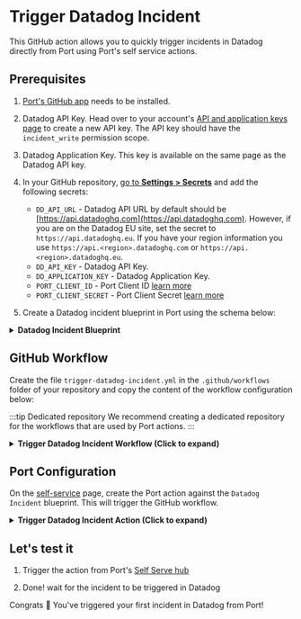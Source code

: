 # Trigger Datadog Incident

This GitHub action allows you to quickly trigger incidents in Datadog directly from Port using Port's self service actions.

## Prerequisites
1. [Port's GitHub app](https://github.com/apps/getport-io) needs to be installed.
2. Datadog API Key. Head over to your account's [API and application keys page](https://app.datadoghq.com/account/settings) to create a new API key. The API key should have the `incident_write` permission scope.
3. Datadog Application Key. This key is available on the same page as the Datadog API key.
4. In your GitHub repository, [go to **Settings > Secrets**](https://docs.github.com/en/actions/security-guides/using-secrets-in-github-actions#creating-secrets-for-a-repository) and add the following secrets:
    * `DD_API_URL` - Datadog API URL by default should be [https://api.datadoghq.com](https://api.datadoghq.com). However, if you are on the Datadog EU site, set the secret to `https://api.datadoghq.eu`. If you have your region information you use `https://api.<region>.datadoghq.com` or `https://api.<region>.datadoghq.eu`.
    * `DD_API_KEY` - Datadog API Key.
    * `DD_APPLICATION_KEY` - Datadog Application Key.
    * `PORT_CLIENT_ID` - Port Client ID [learn more](https://docs.getport.io/build-your-software-catalog/sync-data-to-catalog/api/#get-api-token)
    * `PORT_CLIENT_SECRET` - Port Client Secret [learn more](https://docs.getport.io/build-your-software-catalog/sync-data-to-catalog/api/#get-api-token)

5. Create a Datadog incident blueprint in Port using the schema below:

<details>
<summary><b>Datadog Incident Blueprint</b></summary>

```json showLineNumbers
{
    "identifier": "datadogIncident",
    "description": "This blueprint represents a Datadog incident in our software catalog",
    "title": "datadogIncident",
    "icon": "Datadog",
    "schema": {
      "properties": {
        "customerImpactScope": {
          "title": "Customer Impact Scope",
          "description": "A summary of the impact customers experienced during the incident.",
          "type": "string"
        },
        "customerImpacted": {
          "title": "Customer Impacted",
          "description": "A flag indicating whether the incident caused customer impact.",
          "type": "boolean",
          "default": false
        },
        "customerImpactStart": {
          "title": "Customer Impact Start",
          "type": "string",
          "description": "Start time of incident affecting customer",
          "format": "date-time"
        },
        "customerImpactEnd": {
          "title": "Customer Impact End",
          "description": "End timestamp of incident affecting customers",
          "type": "string",
          "format": "date-time"
        },
        "created": {
          "title": "Created At",
          "description": "Timestamp of incident creation",
          "type": "string",
          "format": "date-time"
        },
        "updatedAt": {
          "title": "Updated At",
          "description": "Last time incident was updated",
          "type": "string",
          "format": "date-time"
        },
        "customerImpactDuration": {
          "title": "Customer Impact Duration",
          "description": "Duration of customer impact",
          "type": "number"
        },
        "timeToDetect": {
          "title": "Time To Detect",
          "description": "Number of seconds it took to detect incident",
          "type": "number"
        },
        "timeToRepair": {
          "title": "Time To Repair",
          "description": "Number of seconds it took to fix incident",
          "type": "number"
        },
        "severity": {
          "title": "Severity",
          "description": "Severity of incident",
          "type": "string"
        },
        "state": {
          "title": "State",
          "description": "State of the incident",
          "type": "string"
        },
        "createdBy": {
          "title": "Created By",
          "description": "Name of user that created this incident",
          "type": "string"
        }
      },
      "required": []
    },
    "mirrorProperties": {},
    "calculationProperties": {},
    "aggregationProperties": {},
    "relations": {}
}
```

</details>


## GitHub Workflow
Create the file `trigger-datadog-incident.yml` in the `.github/workflows` folder of your repository and copy the content of the workflow configuration below:

:::tip Dedicated repository
We recommend creating a dedicated repository for the workflows that are used by Port actions.
:::

<details>
<summary><b>Trigger Datadog Incident Workflow (Click to expand)</b></summary>

```yaml showLineNumbers
name: Trigger Datadog Incident
on:
  workflow_dispatch:
    inputs:
      title:
        type: string
      customerImpacted:
        type: boolean
        required: true
      customerImpactScope:
        type: string
        description: Required if customer_impacted:"true". A summary of the impact customers experienced during the incident.
      notificationHandleName:
        type: string
      notificationHandleEmail:
        type: string
      port_context:
        required: true
        type: string
jobs:
  create-entity-in-port-and-update-run:

    runs-on: ubuntu-latest
    steps:
      - name: Inform start of Datadog incident creation
        uses: port-labs/port-github-action@v1
        with:
          clientId: ${{ secrets.PORT_CLIENT_ID }}
          clientSecret: ${{ secrets.PORT_CLIENT_SECRET }}
          baseUrl: https://api.getport.io
          operation: PATCH_RUN
          runId: ${{ fromJson(inputs.port_context).run_id }}
          logMessage: Starting request to create Datadog incident

      - name: Create a Datadog incident
        id: datadog_incident
        uses: fjogeleit/http-request-action@v1
        with:
          url: "${{ secrets.DD_API_URL }}/api/v2/incidents"
          method: "POST"
          customHeaders: '{"Content-Type": "application/json", "DD-API-KEY": "${{ secrets.DD_API_KEY }}", "DD-APPLICATION-KEY": "${{ secrets.DD_APPLICATION_KEY }}"}'
          data: '{"data": {"type": "incidents", "attributes": {"customer_impact_scope": "${{ inputs.customerImpactScope }}", "customer_impacted": "${{ inputs.customerImpacted }}", "title": "${{ inputs.title }}", "notification_handles": [{"display_name": "${{ inputs.notificationHandleName }}", "handle": "${{ inputs.notificationHandleEmail }}"}]}}}'

      - name: Inform completion of Datadog incident creation
        uses: port-labs/port-github-action@v1
        with:
          clientId: ${{ secrets.PORT_CLIENT_ID }}
          clientSecret: ${{ secrets.PORT_CLIENT_SECRET }}
          baseUrl: https://api.getport.io
          operation: PATCH_RUN
          runId: ${{ fromJson(inputs.port_context).run_id }}
          logMessage: Finished request to create Datadog incident
      
      - name: Inform ingestion of Datadog incident into Port
        uses: port-labs/port-github-action@v1
        with:
          clientId: ${{ secrets.PORT_CLIENT_ID }}
          clientSecret: ${{ secrets.PORT_CLIENT_SECRET }}
          baseUrl: https://api.getport.io
          operation: PATCH_RUN
          runId: ${{ fromJson(inputs.port_context).run_id }}
          logMessage: Ingesting Datadog incident into Port

      - name: Convert dates to desired format
        id: format_date
        run: |
          customer_impact_start=$(date -d "${{ fromJson(steps.datadog_incident.outputs.response).data.attributes.customer_impact_start }}" -u +"%Y-%m-%dT%H:%M:%SZ")
          customer_impact_end=$(date -d "${{ fromJson(steps.datadog_incident.outputs.response).data.attributes.customer_impact_end }}" -u +"%Y-%m-%dT%H:%M:%SZ")
          created=$(date -d "${{ fromJson(steps.datadog_incident.outputs.response).data.attributes.created }}" -u +"%Y-%m-%dT%H:%M:%SZ")
          modified=$(date -d "${{ fromJson(steps.datadog_incident.outputs.response).data.attributes.modified }}" -u +"%Y-%m-%dT%H:%M:%SZ")
          echo "customer_impact_start=${customer_impact_start}" >> $GITHUB_OUTPUT
          echo "customer_impact_end=${customer_impact_end}" >> $GITHUB_OUTPUT
          echo "created=${created}" >> $GITHUB_OUTPUT
          echo "modified=${modified}" >> $GITHUB_OUTPUT

      - name: UPSERT Entity
        uses: port-labs/port-github-action@v1
        with:
          identifier: ${{ fromJson(steps.datadog_incident.outputs.response).data.id }}
          title: ${{ fromJson(steps.datadog_incident.outputs.response).data.attributes.title }}
          blueprint: ${{ fromJson(inputs.port_context).blueprint }}
          properties: |-
            {
              "customerImpactScope": "${{ fromJson(steps.datadog_incident.outputs.response).data.attributes.customer_impact_scope }}",
              "customerImpacted": "${{ fromJson(steps.datadog_incident.outputs.response).data.attributes.customer_impacted }}",
              "customerImpactStart": "${{ steps.format_date.outputs.customer_impact_start }}",
              "customerImpactEnd": "${{ steps.format_date.outputs.customer_impact_end }}",
              "createdBy": "${{ fromJson(steps.datadog_incident.outputs.response).data.attributes.created_by.data.attributes.name }}",
              "created": "${{ steps.format_date.outputs.created }}",
              "updatedAt": "${{ steps.format_date.outputs.modified }}",
              "customerImpactDuration": "${{ fromJson(steps.datadog_incident.outputs.response).data.attributes.customer_impact_duration }}",
              "timeToDetect": "${{ fromJson(steps.datadog_incident.outputs.response).data.attributes.time_to_detect }}",
              "timeToRepair": "${{ fromJson(steps.datadog_incident.outputs.response).data.attributes.time_to_repair }}",
              "severity": "${{ fromJson(steps.datadog_incident.outputs.response).data.attributes.severity }}",
              "state": "${{ fromJson(steps.datadog_incident.outputs.response).data.attributes.state }}"
            }
          relations: "{}"
          clientId: ${{ secrets.PORT_CLIENT_ID }}
          clientSecret: ${{ secrets.PORT_CLIENT_SECRET }}
          baseUrl: https://api.getport.io
          operation: UPSERT
          runId: ${{ fromJson(inputs.port_context).run_id }}
    
      - name: Inform completion of Datadog incident ingestion into Port
        uses: port-labs/port-github-action@v1
        with:
          clientId: ${{ secrets.PORT_CLIENT_ID }}
          clientSecret: ${{ secrets.PORT_CLIENT_SECRET }}
          baseUrl: https://api.getport.io
          operation: PATCH_RUN
          runId: ${{ fromJson(inputs.port_context).run_id }}
          link: ${{ secrets.DD_API_URL }}/incidents/${{ fromJson(steps.datadog_incident.outputs.response).data.id }}
          logMessage: Finished request to ingest Datadog incident into Port

      - name: Inform of workflow completion
        uses: port-labs/port-github-action@v1
        with:
          clientId: ${{ secrets.PORT_CLIENT_ID }}
          clientSecret: ${{ secrets.PORT_CLIENT_SECRET }}
          baseUrl: https://api.getport.io
          operation: PATCH_RUN
          runId: ${{ fromJson(inputs.port_context).run_id }}
          logMessage: Workflow completed
```

</details>

## Port Configuration
On the [self-service](https://app.getport.io/self-serve) page, create the Port action against the `Datadog Incident` blueprint. This will trigger the GitHub workflow.

<details>
<summary><b>Trigger Datadog Incident Action (Click to expand)</b></summary>

:::tip Modification Required
Make sure to replace `<GITHUB_ORG>` and `<GITHUB_REPO>` with your GitHub organization and repository names respectively
:::

```json showLineNumbers
{
  "identifier": "datadogIncident_trigger_datadog_incident",
  "title": "Trigger Datadog Incident",
  "icon": "Datadog",
  "description": "Triggers Datadog incident",
  "trigger": {
    "type": "self-service",
    "operation": "CREATE",
    "userInputs": {
      "properties": {
        "customerImpacted": {
          "icon": "DefaultProperty",
          "title": "Customer Impacted",
          "description": "A flag indicating whether the incident caused customer impact.",
          "type": "boolean",
          "default": false
        },
        "customerImpactScope": {
          "icon": "DefaultProperty",
          "title": "Customer Impact Scope",
          "description": "A summary of the impact customers experienced during the incident. Required if \"Customer Impacted\" is true.",
          "type": "string"
        },
        "title": {
          "title": "Title",
          "description": "The title of the incident, which summarizes what happened.",
          "type": "string"
        },
        "notificationHandleName": {
          "icon": "DefaultProperty",
          "title": "Notification Handle Name",
          "type": "string",
          "description": "The name of the notified handle."
        },
        "notificationHandleEmail": {
          "icon": "DefaultProperty",
          "title": "Notification Handle Email",
          "description": "The email address used for the notification.",
          "type": "string",
          "pattern": "^[a-zA-Z0-9._-]+@[a-zA-Z0-9.-]+\\.[a-zA-Z]{2,4}$"
        }
      },
      "required": [
        "customerImpacted",
        "title",
        "customerImpactScope",
        "notificationHandleName",
        "notificationHandleEmail"
      ],
      "order": [
        "title",
        "customerImpacted",
        "customerImpactScope",
        "notificationHandleName",
        "notificationHandleEmail"
      ]
    },
    "blueprintIdentifier": "datadogIncident"
  },
  "invocationMethod": {
    "type": "GITHUB",
    "repo": "<Enter GitHub repository>",
    "org": "<Enter GitHub organization>",
    "workflow": "trigger-datadog-incident.yml",
    "workflowInputs": {
      "customerImpactScope": "{{.inputs.\"customerImpactScope\"}}",
      "customerImpacted": "{{.inputs.\"customerImpacted\"}}",
      "title": "{{.inputs.\"title\"}}",
      "notificationHandleName": "{{.inputs.\"notificationHandleName\"}}",
      "notificationHandleEmail": "{{.inputs.\"notificationHandleEmail\"}}",
      "port_context": {
        "blueprint": "{{.action.blueprint}}",
        "run_id": "{{.run.id}}"
      }
    },
    "reportWorkflowStatus": true
  },
  "requiredApproval": false,
  "publish": true
}
```
</details>

## Let's test it

1. Trigger the action from Port's [Self Serve hub](https://app.getport.io/self-serve)

2. Done! wait for the incident to be triggered in Datadog

Congrats 🎉 You've triggered your first incident in Datadog from Port!